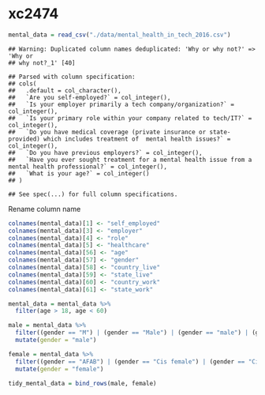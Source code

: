 xc2474
================

``` r
mental_data = read_csv("./data/mental_health_in_tech_2016.csv")
```

    ## Warning: Duplicated column names deduplicated: 'Why or why not?' => 'Why or
    ## why not?_1' [40]

    ## Parsed with column specification:
    ## cols(
    ##   .default = col_character(),
    ##   `Are you self-employed?` = col_integer(),
    ##   `Is your employer primarily a tech company/organization?` = col_integer(),
    ##   `Is your primary role within your company related to tech/IT?` = col_integer(),
    ##   `Do you have medical coverage (private insurance or state-provided) which includes treatment of  mental health issues?` = col_integer(),
    ##   `Do you have previous employers?` = col_integer(),
    ##   `Have you ever sought treatment for a mental health issue from a mental health professional?` = col_integer(),
    ##   `What is your age?` = col_integer()
    ## )

    ## See spec(...) for full column specifications.

Rename column name

``` r
colnames(mental_data)[1] <- "self_employed"
colnames(mental_data)[3] <- "employer"
colnames(mental_data)[4] <- "role"
colnames(mental_data)[5] <- "healthcare"
colnames(mental_data)[56] <- "age"
colnames(mental_data)[57] <- "gender"
colnames(mental_data)[58] <- "country_live"
colnames(mental_data)[59] <- "state_live"
colnames(mental_data)[60] <- "country_work"
colnames(mental_data)[61] <- "state_work"
```

``` r
mental_data = mental_data %>%
  filter(age > 18, age < 60)
```

``` r
male = mental_data %>%
  filter((gender == "M") | (gender == "Male") | (gender == "male") | (gender == "Cis male") | (gender == "cis man") | (gender == "cisdude") | (gender == "Dude") | (gender == "Male (cis)") | (gender == "Male.") | (gender == "man") | (gender == "sex is male")) %>%
  mutate(gender = "male")

female = mental_data %>%
  filter((gender == "AFAB") | (gender == "Cis female") | (gender == "Cis-woman") | (gender == "Cisgender Female") | (gender == "F") | (gender == "Female") | (gender == "fem") | (gender == "Female assigned at birth") | (gender == "female/woman") | (gender == "fm")| (gender == "Genderfluid (born female)") |  (gender == "Woman")) %>%
  mutate(gender = "female")

tidy_mental_data = bind_rows(male, female)
```
